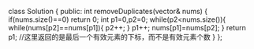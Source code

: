 class Solution {
public:
    int removeDuplicates(vector<int>& nums) {
        if(nums.size()==0)
            return 0;
        int p1=0,p2=0;
       while(p2<nums.size()){
           while(nums[p2]==nums[p1]){
               p2++;
           }
           p1++;
           nums[p1]=nums[p2];
       }
        return p1;  //这里返回的是最后一个有效元素的下标，而不是有效元素个数
    }
};
    
